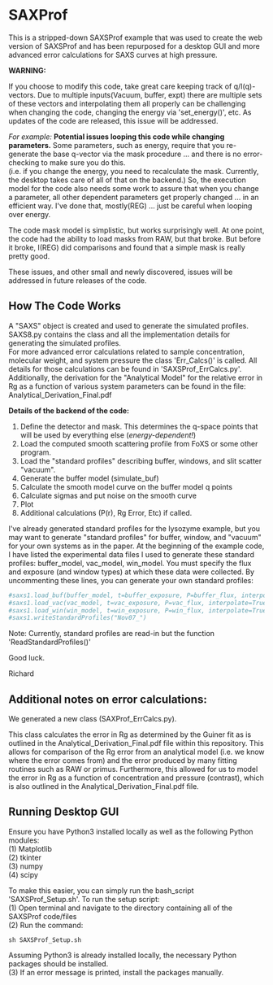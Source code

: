 # SAXProf
This is a stripped-down SAXSProf example that was used to create the web version of SAXSProf and has been repurposed for a desktop GUI and more advanced error calculations for SAXS curves at high pressure.


**WARNING:**

If you choose to modify this code, take great care keeping track of q/I(q)-vectors. Due to multiple inputs(Vacuum, buffer, expt) there are multiple sets of
these vectors and interpolating them all properly can be challenging when changing the code, changing the energy via 'set_energy()', etc.
As updates of the code are released, this issue will be addressed.

_For example:_
**Potential issues looping this code while changing parameters.** 
Some parameters, such as energy, require that you re-generate the base q-vector via the mask procedure ... and there is no error-checking to make sure you do this.  
(i.e. if you change the energy, you need to recalculate the mask. Currently, the desktop takes care of all of that on the backend.)
So, the execution model for the code also needs some work to assure that when you change a parameter, all other dependent parameters get properly changed ... in an efficient way. 
I've done that, mostly(REG) ... just be careful when looping over energy.  

The code mask model is simplistic, but works surprisingly well. At one point, the code had the ability to load masks from RAW, but that broke. 
But before it broke, I(REG) did comparisons and found that a simple mask is really pretty good.

These issues, and other small and newly discovered, issues will be addressed in future releases of the code.

## How The Code Works
A "SAXS" object is created and used to generate the simulated profiles. SAXS8.py contains the class and all the implementation details for generating the simulated profiles.  
For more advanced error calculations related to sample concentration, molecular weight, and system pressure the class 'Err_Calcs()' is called. All details for those calculations can
be found in 'SAXSProf_ErrCalcs.py'. Additionally, the derivation for the "Analytical Model" for the relative error in Rg as a function
of various system parameters can be found in the file: Analytical_Derivation_Final.pdf

**Details of the backend of the code:**

1. Define the detector and mask. This determines the q-space points that will be used by everything else (_energy-dependent!_)
2. Load the computed smooth scattering profile from FoXS or some other program. 
3. Load the "standard profiles" describing buffer, windows, and slit scatter "vacuum".
4. Generate the buffer model (simulate_buf)
5. Calculate the smooth model curve on the buffer model q points
6. Calculate sigmas and put noise on the smooth curve
7. Plot
8. Additional calculations (P(r), Rg Error, Etc) if called.

  I've already generated standard profiles for the lysozyme example, but you may want to generate
  "standard profiles" for buffer, window, and "vacuum" for your own systems as in the paper.
  At the beginning of the example code, I have listed the experimental data files
  I used to generate these standard profiles: buffer_model, vac_model, win_model.
  You must specify the flux and exposure (and window types) at which these data were collected.
  By uncommenting these lines, you can generate your own standard profiles:

```python
#saxs1.load_buf(buffer_model, t=buffer_exposure, P=buffer_flux, interpolate=True, q_array = saxs1.default_q)
#saxs1.load_vac(vac_model, t=vac_exposure, P=vac_flux, interpolate=True, q_array = saxs1.default_q)
#saxs1.load_win(win_model, t=win_exposure, P=win_flux, interpolate=True, q_array = saxs1.default_q)
#saxs1.writeStandardProfiles("Nov07_")
```

Note: Currently, standard profiles are read-in but the function 'ReadStandardProfiles()'

Good luck. 

Richard

## Additional notes on error calculations: 

We generated a new class (SAXProf_ErrCalcs.py).  
 
This class calculates the error in Rg as determined by the Guiner fit as is outlined in the Analytical_Derivation_Final.pdf file within this repository.
This allows for comparison of the Rg error from an analytical model (i.e. we know where the error comes from) and the error produced by many fitting routines
such as RAW or primus.
Furthermore, this allowed for us to model the error in Rg as a function of concentration and pressure (contrast), which is also outlined in the Analytical_Derivation_Final.pdf file.

## Running Desktop GUI

Ensure you have Python3 installed locally as well as the following Python modules:  
(1) Matplotlib  
(2) tkinter  
(3) numpy  
(4) scipy  
  
To make this easier, you can simply run the bash_script 'SAXSProf_Setup.sh'. To run the setup script:  
(1) Open terminal and navigate to the directory containing all of the SAXSProf code/files  
(2) Run the command:

 ```shell script 
 sh SAXSProf_Setup.sh
 ```
  
  Assuming Python3 is already installed locally, the necessary Python packages should be installed.  
(3) If an error message is printed, install the packages manually.